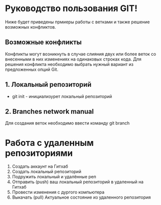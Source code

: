# Руководство пользования GIT!
Ниже будет приведены прмиеры работы с ветками и также решение возможных конфликтов.
## Возможные конфликты
Конфликты могут возникнуть в случае слияния двух или более веток со внесенными в них изменениях на одинаковых строках кода. Для решения конфликта необходимо выбрать нужный вариант из предложенных опций Git.
## 1. Локальный репозиторий
* git init - инициализурет локальный репозиторий
## 2. Branches network manual
Для создания веток необходимо ввести команду git branch

# Работа с удаленным репозиториями

1. Создать аккаунт на Гитхаб
2. Создать локальный репозиторий
3. Подружить локальный и удалённые реп
4. Отправить (push) ваш локальный репозиторий в удаленный на Гитхаб
5. Провести изменения с дургого компьютера
6. Выкачать (pull) Актуальное состояние из удаленного репозитория